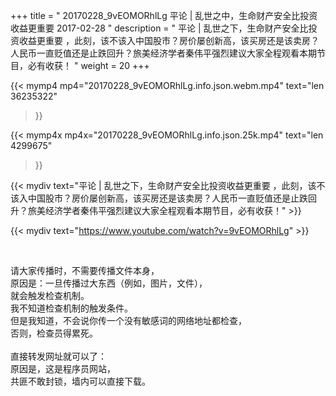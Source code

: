 +++
title = " 20170228_9vEOMORhlLg 平论 | 乱世之中，生命财产安全比投资收益更重要 2017-02-28 "
description = " 平论 | 乱世之下，生命财产安全比投资收益更重要 ，此刻，该不该入中国股市？房价屡创新高，该买房还是该卖房？人民币一直贬值还是止跌回升？旅美经济学者秦伟平强烈建议大家全程观看本期节目，必有收获！ "
weight = 20
+++

{{< mymp4 mp4="20170228_9vEOMORhlLg.info.json.webm.mp4" 
text="len 36235322"
>}}

{{< mymp4x  mp4x="20170228_9vEOMORhlLg.info.json.25k.mp4"
text="len 4299675"
>}}


{{< mydiv text="平论 | 乱世之下，生命财产安全比投资收益更重要 ，此刻，该不该入中国股市？房价屡创新高，该买房还是该卖房？人民币一直贬值还是止跌回升？旅美经济学者秦伟平强烈建议大家全程观看本期节目，必有收获！" >}}
<br>

{{< mydiv text="https://www.youtube.com/watch?v=9vEOMORhlLg" >}}


<br>

请大家传播时，不需要传播文件本身，<br>
原因是：一旦传播过大东西（例如，图片，文件），<br>
就会触发检查机制。<br>
我不知道检查机制的触发条件。<br>
但是我知道，不会说你传一个没有敏感词的网络地址都检查，<br>
否则，检查员得累死。<br><br>
直接转发网址就可以了：<br>
原因是，这是程序员网站，<br>
共匪不敢封锁，墙内可以直接下载。


